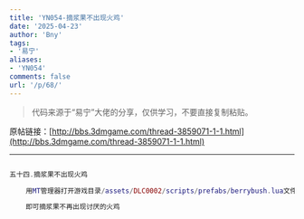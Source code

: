 ```yaml
---
title: 'YN054-摘浆果不出现火鸡'
date: '2025-04-23'
author: 'Bny'
tags:
- '易宁'
aliases:
- 'YN054'
comments: false
url: '/p/68/'
---
```


> 代码来源于“易宁”大佬的分享，仅供学习，不要直接复制粘贴。

原帖链接：[http://bbs.3dmgame.com/thread-3859071-1-1.html](http://bbs.3dmgame.com/thread-3859071-1-1.html)

---

```lua  

五十四.摘浆果不出现火鸡

	用MT管理器打开游戏目录/assets/DLC0002/scripts/prefabs/berrybush.lua文件，将inst:DoTaskInTime(3+math.random()*3, spawnperd)替换为--inst:DoTaskInTime(3+math.random()*3, spawnperd)

	即可摘浆果不再出现讨厌的火鸡

```  

